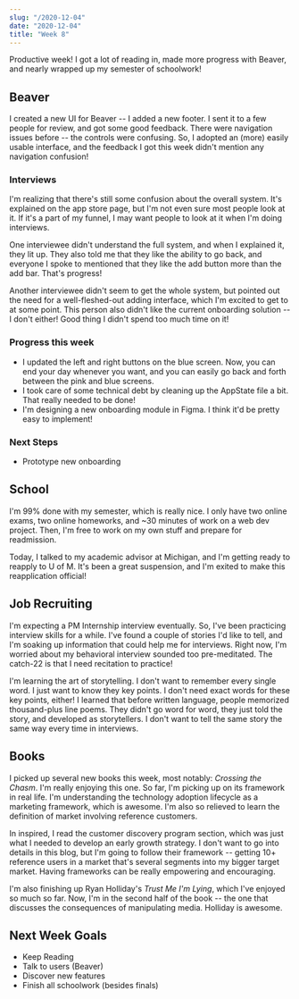 ```yaml
---
slug: "/2020-12-04"
date: "2020-12-04"
title: "Week 8"
---
```

Productive week! I got a lot of reading in, made more progress with Beaver, and nearly wrapped up my semester of schoolwork!

## Beaver
I created a new UI for Beaver -- I added a new footer. I sent it to a few people for review, and got some good feedback. There were navigation issues before -- the controls were confusing. So, I adopted an (more) easily usable interface, and the feedback I got this week didn't mention any navigation confusion!

### Interviews
I'm realizing that there's still some confusion about the overall system. It's explained on the app store page, but I'm not even sure most people look at it. If it's a part of my funnel, I may want people to look at it when I'm doing interviews.

One interviewee didn't understand the full system, and when I explained it, they lit up. They also told me that they like the ability to go back, and everyone I spoke to mentioned that they like the add button more than the add bar. That's progress!

Another interviewee didn't seem to get the whole system, but pointed out the need for a well-fleshed-out adding interface, which I'm excited to get to at some point. This person also didn't like the current onboarding solution -- I don't either! Good thing I didn't spend too much time on it!

### Progress this week
* I updated the left and right buttons on the blue screen. Now, you can end your day whenever you want, and you can easily go back and forth between the pink and blue screens.
* I took care of some technical debt by cleaning up the AppState file a bit. That really needed to be done!
* I'm designing a new onboarding module in Figma. I think it'd be pretty easy to implement!

### Next Steps
* Prototype new onboarding

## School
I'm 99% done with my semester, which is really nice. I only have two online exams, two online homeworks, and ~30 minutes of work on a web dev project. Then, I'm free to work on my own stuff and prepare for readmission.

Today, I talked to my academic advisor at Michigan, and I'm getting ready to reapply to U of M. It's been a great suspension, and I'm exited to make this reapplication official!

## Job Recruiting
I'm expecting a PM Internship interview eventually. So, I've been practicing interview skills for a while. I've found a couple of stories I'd like to tell, and I'm soaking up information that could help me for interviews. Right now, I'm worried about my behavioral interview sounded too pre-meditated. The catch-22 is that I need recitation to practice!

I'm learning the art of storytelling. I don't want to remember every single word. I just want to know they key points. I don't need exact words for these key points, either! I learned that before written language, people memorized thousand-plus line poems. They didn't go word for word, they just told the story, and developed as storytellers. I don't want to tell the same story the same way every time in interviews.

## Books
I picked up several new books this week, most notably: *Crossing the Chasm*. I'm really enjoying this one. So far, I'm picking up on its framework in real life. I'm understanding the technology adoption lifecycle as a marketing framework, which is awesome. I'm also so relieved to learn the definition of market involving reference customers.

In inspired, I read the customer discovery program section, which was just what I needed to develop an early growth strategy. I don't want to go into details in this blog, but I'm going to follow their framework -- getting 10+ reference users in a market that's several segments into my bigger target market. Having frameworks can be really empowering and encouraging.

I'm also finishing up Ryan Holliday's *Trust Me I'm Lying*, which I've enjoyed so much so far. Now, I'm in the second half of the book -- the one that discusses the consequences of manipulating media. Holliday is awesome.

## Next Week Goals
- Keep Reading
- Talk to users (Beaver)
- Discover new features
- Finish all schoolwork (besides finals)